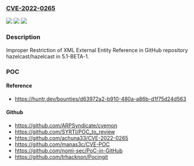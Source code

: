 ### [CVE-2022-0265](https://cve.mitre.org/cgi-bin/cvename.cgi?name=CVE-2022-0265)
![](https://img.shields.io/static/v1?label=Product&message=hazelcast%2Fhazelcast&color=blue)
![](https://img.shields.io/static/v1?label=Version&message=%3D%205.1-BETA-1%20&color=brighgreen)
![](https://img.shields.io/static/v1?label=Vulnerability&message=CWE-611%20Improper%20Restriction%20of%20XML%20External%20Entity%20Reference&color=brighgreen)

### Description

Improper Restriction of XML External Entity Reference in GitHub repository hazelcast/hazelcast in 5.1-BETA-1.

### POC

#### Reference
- https://huntr.dev/bounties/d63972a2-b910-480a-a86b-d1f75d24d563

#### Github
- https://github.com/ARPSyndicate/cvemon
- https://github.com/SYRTI/POC_to_review
- https://github.com/achuna33/CVE-2022-0265
- https://github.com/manas3c/CVE-POC
- https://github.com/nomi-sec/PoC-in-GitHub
- https://github.com/trhacknon/Pocingit

